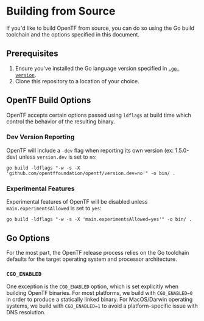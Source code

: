 # Building from Source

If you'd like to build OpenTF from source, you can do so using the Go build toolchain and the options specified in this document.

## Prerequisites

1. Ensure you've installed the Go language version specified in [`.go-version`](.go-version).
2. Clone this repository to a location of your choice.

## OpenTF Build Options

OpenTF accepts certain options passed using `ldflags` at build time which control the behavior of the resulting binary.

### Dev Version Reporting

OpenTF will include a `-dev` flag when reporting its own version (ex: 1.5.0-dev) unless `version.dev` is set to `no`:

```
go build -ldflags "-w -s -X 'github.com/opentffoundation/opentf/version.dev=no'" -o bin/ .
```

### Experimental Features

Experimental features of OpenTF will be disabled unless `main.experimentsAllowed` is set to `yes`:

```
go build -ldflags "-w -s -X 'main.experimentsAllowed=yes'" -o bin/ .
```

## Go Options

For the most part, the OpenTF release process relies on the Go toolchain defaults for the target operating system and processor architecture.

### `CGO_ENABLED`

One exception is the `CGO_ENABLED` option, which is set explicitly when building OpenTF binaries. For most platforms, we build with `CGO_ENABLED=0` in order to produce a statically linked binary. For MacOS/Darwin operating systems, we build with `CGO_ENABLED=1` to avoid a platform-specific issue with DNS resolution. 


